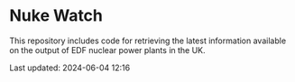 # Nuke Watch

This repository includes code for retrieving the latest information available on the output of EDF nuclear power plants in the UK.

Last updated: 2024-06-04 12:16